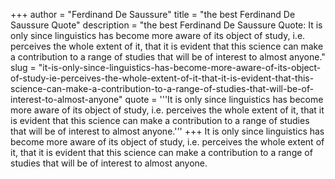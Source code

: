 +++
author = "Ferdinand De Saussure"
title = "the best Ferdinand De Saussure Quote"
description = "the best Ferdinand De Saussure Quote: It is only since linguistics has become more aware of its object of study, i.e. perceives the whole extent of it, that it is evident that this science can make a contribution to a range of studies that will be of interest to almost anyone."
slug = "it-is-only-since-linguistics-has-become-more-aware-of-its-object-of-study-ie-perceives-the-whole-extent-of-it-that-it-is-evident-that-this-science-can-make-a-contribution-to-a-range-of-studies-that-will-be-of-interest-to-almost-anyone"
quote = '''It is only since linguistics has become more aware of its object of study, i.e. perceives the whole extent of it, that it is evident that this science can make a contribution to a range of studies that will be of interest to almost anyone.'''
+++
It is only since linguistics has become more aware of its object of study, i.e. perceives the whole extent of it, that it is evident that this science can make a contribution to a range of studies that will be of interest to almost anyone.
